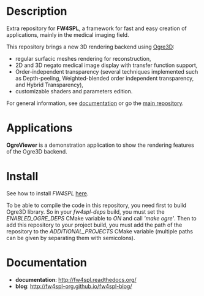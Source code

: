 Description
===========

Extra repository for **FW4SPL**, a framework for fast and easy creation of applications, mainly in the medical imaging field.

This repository brings a new 3D rendering backend using [Ogre3D](http://www.ogre3d.org/):

* regular surfacic meshes rendering for reconstruction,
* 2D and 3D negato medical image display with transfer function support,
* Order-independent transparency (several techniques implemented such as Depth-peeling, Weighted-blended order independent transparency, and Hybrid Transparency),
* customizable shaders and parameters edition.

For general information, see [documentation](http://fw4spl.readthedocs.org/) or go the [main repository](https://github.com/fw4spl-org/fw4spl).

Applications
============

**OgreViewer** is a demonstration application to show the rendering features of the Ogre3D backend.

Install
=======

See how to install *FW4SPL* [here](http://fw4spl.readthedocs.org/en/fw4spl_0.11.0/Installation/index.html).

To be able to compile the code in this repository, you need first to build Ogre3D library. So in your *fw4spl-deps* build, you must set the *ENABLED_OGRE_DEPS* CMake variable to *ON* and call *'make ogre'*. Then to add this repository to your project build, you must add the path of the repository to the *ADDITIONAL_PROJECTS* CMake variable (multiple paths can be given by separating them with semicolons).

Documentation
=============

* **documentation**: http://fw4spl.readthedocs.org/
* **blog**: http://fw4spl-org.github.io/fw4spl-blog/

